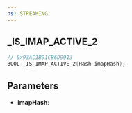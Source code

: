 ```yaml
---
ns: STREAMING
---
```

## _IS_IMAP_ACTIVE_2

```c
// 0x93AC1B91CB6D9913
BOOL _IS_IMAP_ACTIVE_2(Hash imapHash);
```

## Parameters
* **imapHash**:

